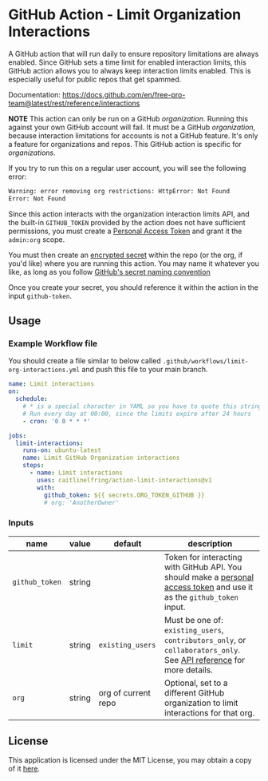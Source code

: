 # GitHub Action - Limit Organization Interactions

A GitHub action that will run daily to ensure repository limitations are always enabled.
Since GitHub sets a time limit for enabled interaction limits, this GitHub action allows
you to always keep interaction limits enabled. This is especially useful for public repos
that get spammed.

Documentation: <https://docs.github.com/en/free-pro-team@latest/rest/reference/interactions>

**NOTE** This action can only be run on a GitHub _organization_. Running this against your
own GitHub account will fail. It must be a GitHub _organization_, because interaction limitations
for accounts is not a GitHub feature. It's only a feature for organizations and repos. This
GitHub action is specific for _organizations_.

If you try to run this on a regular user account, you will see the following error:

```txt
Warning: error removing org restrictions: HttpError: Not Found
Error: Not Found
```

Since this action interacts with the organization interaction limits API, and the built-in
`GITHUB_TOKEN` provided by the action does not have sufficient permissions, you must create
a [Personal Access Token](https://docs.github.com/en/free-pro-team@latest/github/authenticating-to-github/creating-a-personal-access-token)
and grant it the `admin:org` scope.

You must then create an [encrypted secret](https://docs.github.com/en/free-pro-team@latest/actions/reference/encrypted-secrets)
within the repo (or the org, if you'd like) where you are running this action. You may name
it whatever you like, as long as you follow [GitHub's secret naming convention](https://docs.github.com/en/free-pro-team@latest/actions/reference/encrypted-secrets#naming-your-secrets)

Once you create your secret, you should reference it within the action in the input `github-token`.

## Usage

### Example Workflow file

You should create a file similar to below called `.github/workflows/limit-org-interactions.yml`
and push this file to your main branch.

```yaml
name: Limit interactions
on:
  schedule:
    # * is a special character in YAML so you have to quote this string
    # Run every day at 00:00, since the limits expire after 24 hours
    - cron: '0 0 * * *'

jobs:
  limit-interactions:
    runs-on: ubuntu-latest
    name: Limit GitHub Organization interactions
    steps:
      - name: Limit interactions
        uses: caitlinelfring/action-limit-interactions@v1
        with:
          github_token: ${{ secrets.ORG_TOKEN_GITHUB }}
          # org: 'AnotherOwner'
```

### Inputs

| name | value | default | description |
| ---- | ----- | ------- | ----------- |
| `github_token` | string | | Token for interacting with GitHub API. You should make a [personal access token](https://github.com/settings/tokens) and use it as the `github_token` input. |
| `limit` | string | `existing_users` | Must be one of: `existing_users`, `contributors_only`, or `collaborators_only`. See [API reference](https://docs.github.com/en/free-pro-team@latest/rest/reference/interactions) for more details. |
| `org` | string | org of current repo | Optional, set to a different GitHub organization to limit interactions for that org. |

## License

This application is licensed under the MIT License, you may obtain a copy of it
[here](LICENSE).
